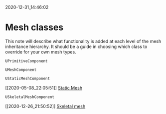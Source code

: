 2020-12-31_14:46:02

# Mesh classes

This note will describe what functionality is added at each level of the mesh inheritance hierarchy.
It should be a guide in choosing which class to override for your own mesh types.

`UPrimitiveComponent`

`UMeshComponent`

`UStaticMeshComponent`

[[2020-05-08_22:05:51]] [Static Mesh](./Static%20Mesh.md)  

`USkeletalMeshComponent`

[[2020-12-26_21:50:52]] [Skeletal mesh](./Skeletal%20Mesh.md)  

